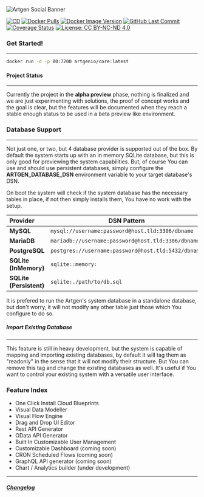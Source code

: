 ![Artgen Social Banner](https://user-images.githubusercontent.com/3441017/140712817-6de39d70-74ab-43d2-924f-b02776953c27.png)

[![CD](https://github.com/artgenio/core/actions/workflows/cd.yml/badge.svg?branch=main)](https://github.com/artgenio/core/actions/workflows/cd.yml)
[![Docker Pulls](https://img.shields.io/docker/pulls/artgenio/core)](https://hub.docker.com/r/artgenio/core)
[![Docker Image Version](https://img.shields.io/docker/v/artgenio/core)](https://hub.docker.com/r/artgenio/core)
[![GitHub Last Commit](https://img.shields.io/github/last-commit/artgenio/core)](https://github.com/ArtgenIO/Core/commits/main)
[![Coverage Status](https://coveralls.io/repos/github/ArtgenIO/Core/badge.svg?branch=main)](https://coveralls.io/github/ArtgenIO/Core?branch=main)
[![License: CC BY-NC-ND 4.0](https://img.shields.io/badge/License-CC%20BY--NC--ND%204.0-lightgrey.svg)](https://creativecommons.org/licenses/by-nc-nd/4.0/)

### Get Started!

---

```sh
docker run -d -p 80:7200 artgenio/core:latest
```

#### Project Status

---

Currently the project in the **alpha preview** phase, nothing is finalized and we are just experimenting with solutions, the proof of concept works and the goal is clear, but the features will be documented when they reach a stable enough status to be used in a beta preview like environment.

### Database Support

---

Not just one, or two, but 4 database provider is supported out of the box. By default the system starts up with an in memory SQLite database, but this is only good for previewing the system capabilities. But, of course You can use and should use persistent databases, simply configure the **ARTGEN_DATABASE_DSN** environment variable to your target database's DSN.

On boot the system will check if the system database has the necessary tables in place, if not then simply installs them, You have no work with the setup.

| Provider                | DSN Pattern                                         | Tested |
| :---------------------- | --------------------------------------------------- | -----: |
| **MySQL**               | `mysql://username:password@host.tld:3306/dbname`    |    8.x |
| **MariaDB**             | `mariadb://username:password@host.tld:3306/dbname`  |   10.x |
| **PostgreSQL**          | `postgres://username:password@host.tld:5432/dbname` |   14.x |
| **SQLite (InMemory)**   | `sqlite::memory:`                                   |    3.x |
| **SQLite (Persistent)** | `sqlite:./path/to/db.sql`                           |    3.x |

It is prefered to run the Artgen's system database in a standalone database, but don't worry, it will not modify any other table just those which You configure to do so.

##### Import Existing Database

---

This feature is still in heavy development, but the system is capable of mapping and importing existing databases, by default it will tag them as "readonly" in the sense that it will not modify their structure. But You can remove this tag and change the existing databases as well. It's useful if You want to control your existing system with a versatile user interface.

### Feature Index

- One Click Install Cloud Blueprints
- Visual Data Modeller
- Visual Flow Engine
- Drag and Drop UI Editor
- Rest API Generator
- OData API Generator
- Built In Customizable User Management
- Customizable Dashboard (coming soon)
- CRON Scheduled Flows (coming soon)
- GraphQL API generator (coming soon)
- Chart / Analytics builder (under development)

---

##### [Changelog](./changelog.md)
